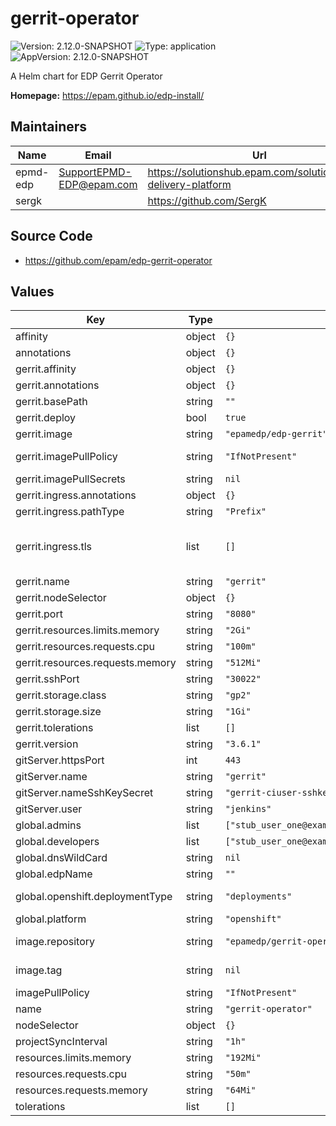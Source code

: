 # gerrit-operator

![Version: 2.12.0-SNAPSHOT](https://img.shields.io/badge/Version-2.12.0--SNAPSHOT-informational?style=flat-square) ![Type: application](https://img.shields.io/badge/Type-application-informational?style=flat-square) ![AppVersion: 2.12.0-SNAPSHOT](https://img.shields.io/badge/AppVersion-2.12.0--SNAPSHOT-informational?style=flat-square)

A Helm chart for EDP Gerrit Operator

**Homepage:** <https://epam.github.io/edp-install/>

## Maintainers

| Name | Email | Url |
| ---- | ------ | --- |
| epmd-edp | <SupportEPMD-EDP@epam.com> | <https://solutionshub.epam.com/solution/epam-delivery-platform> |
| sergk |  | <https://github.com/SergK> |

## Source Code

* <https://github.com/epam/edp-gerrit-operator>

## Values

| Key | Type | Default | Description |
|-----|------|---------|-------------|
| affinity | object | `{}` |  |
| annotations | object | `{}` |  |
| gerrit.affinity | object | `{}` |  |
| gerrit.annotations | object | `{}` |  |
| gerrit.basePath | string | `""` | Base path for Nexus URL |
| gerrit.deploy | bool | `true` | Flag to enable/disable Gerrit deploy |
| gerrit.image | string | `"epamedp/edp-gerrit"` | Define gerrit docker image name |
| gerrit.imagePullPolicy | string | `"IfNotPresent"` | If defined, a imagePullPolicy applied for gerrit deployment |
| gerrit.imagePullSecrets | string | `nil` | Secrets to pull from private Docker registry; |
| gerrit.ingress.annotations | object | `{}` |  |
| gerrit.ingress.pathType | string | `"Prefix"` | pathType is only for k8s >= 1.1= |
| gerrit.ingress.tls | list | `[]` | See https://kubernetes.io/blog/2020/04/02/improvements-to-the-ingress-api-in-kubernetes-1.18/#specifying-the-class-of-an-ingress ingressClassName: nginx |
| gerrit.name | string | `"gerrit"` | Gerrit name |
| gerrit.nodeSelector | object | `{}` |  |
| gerrit.port | string | `"8080"` | HTTP port |
| gerrit.resources.limits.memory | string | `"2Gi"` |  |
| gerrit.resources.requests.cpu | string | `"100m"` |  |
| gerrit.resources.requests.memory | string | `"512Mi"` |  |
| gerrit.sshPort | string | `"30022"` | SSH port |
| gerrit.storage.class | string | `"gp2"` | Storageclass for Gerrit data volume |
| gerrit.storage.size | string | `"1Gi"` | Size for Gerrit data volume |
| gerrit.tolerations | list | `[]` |  |
| gerrit.version | string | `"3.6.1"` | Define gerrit docker image tag |
| gitServer.httpsPort | int | `443` | HTTPS port |
| gitServer.name | string | `"gerrit"` | GitServer CR name |
| gitServer.nameSshKeySecret | string | `"gerrit-ciuser-sshkey"` | Name of secret with credentials to Git server |
| gitServer.user | string | `"jenkins"` | Git user to connect |
| global.admins | list | `["stub_user_one@example.com"]` | Administrators of your tenant |
| global.developers | list | `["stub_user_one@example.com","stub_user_two@example.com"]` | Developers of your tenant |
| global.dnsWildCard | string | `nil` | a cluster DNS wildcard name |
| global.edpName | string | `""` | namespace or a project name (in case of OpenShift) |
| global.openshift.deploymentType | string | `"deployments"` | Wich type of kind will be deployed to Openshift (values: deployments/deploymentConfigs) |
| global.platform | string | `"openshift"` | platform type that can be "kubernetes" or "openshift" |
| image.repository | string | `"epamedp/gerrit-operator"` | EDP gerrit-operator Docker image name. The released image can be found on [Dockerhub](https://hub.docker.com/r/epamedp/gerrit-operator) |
| image.tag | string | `nil` | EDP gerrit-operator Docker image tag. The released image can be found on [Dockerhub](https://hub.docker.com/r/epamedp/gerrit-operator/tags) |
| imagePullPolicy | string | `"IfNotPresent"` |  |
| name | string | `"gerrit-operator"` | component name |
| nodeSelector | object | `{}` |  |
| projectSyncInterval | string | `"1h"` | Format: golang time.Duration-formatted string |
| resources.limits.memory | string | `"192Mi"` |  |
| resources.requests.cpu | string | `"50m"` |  |
| resources.requests.memory | string | `"64Mi"` |  |
| tolerations | list | `[]` |  |

